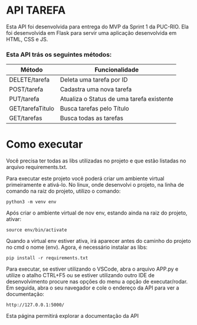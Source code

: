 # API TAREFA
Esta API foi desenvolvida para entrega do MVP da Sprint 1 da PUC-RIO. Ela foi desenvolvida em Flask para servir uma aplicação
desenvolvida em HTML, CSS e JS.

### Esta API trás os seguintes métodos:

| Método           | Funcionalidade                            |
|------------------|-------------------------------------------|
| DELETE/tarefa    | Deleta uma tarefa por ID                  |
| POST/tarefa      | Cadastra uma nova tarefa                  |
| PUT/tarefa       | Atualiza o Status de uma tarefa existente |
| GET/tarefaTitulo | Busca tarefas pelo Título                 |
| GET/tarefas      | Busca todas as tarefas                    |

# Como executar

Você precisa ter todas as libs utilizadas no projeto e que estão listadas no arquivo requirements.txt.

Para executar este projeto você poderá criar um ambiente virtual primeiramente e ativá-lo. No linux, 
onde desenvolvi o projeto, na linha de comando na raiz do projeto, utilizo o comando:

```
python3 -m venv env
```

Após criar o ambiente virtual de nov env, estando ainda na raiz do projeto, ativar:
```
source env/bin/activate
```

Quando a virtual env estiver ativa, irá aparecer antes do caminho do projeto no cmd o nome (env). Agora, é necessário instalar as libs:
```
pip install -r requirements.txt
```

Para executar, se estiver utilizando o VSCode, abra o arquivo APP.py e utilize o atalho CTRL+F5 ou se estiver utilizando outro IDE de desenvolvimento
procure nas opções do menu a opção de executar/rodar. Em seguida, abra o seu navegador e cole o endereço da API para ver a documentação:
```
http://127.0.0.1:5000/
```

Esta página permitirá explorar a documentação da API
